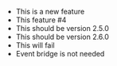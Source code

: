 - This is a new feature
- This feature #4
- This should be version 2.5.0
- This should be version 2.6.0
- This will fail
- Event bridge is not needed
